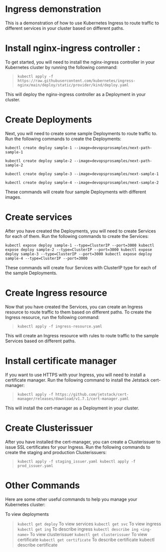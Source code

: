 
# Ingress demonstration

This is a demonstration of how to use Kubernetes Ingress to route traffic to different services in your cluster based on different paths.

# Install nginx-ingress controller :

To get started, you will need to install the nginx-ingress controller in your Kubernetes cluster by running the following command:

> `kubectl apply -f https://raw.githubusercontent.com/kubernetes/ingress-nginx/main/deploy/static/provider/kind/deploy.yaml`

This will deploy the nginx-ingress controller as a Deployment in your cluster.

# Create Deployments

Next, you will need to create some sample Deployments to route traffic to. Run the following commands to create the 
Deployments:


 `kubectl create deploy sample-1 --image=devopsprosamples/next-path-sample-1`

 `kubectl create deploy sample-2 --image=devopsprosamples/next-path-sample-2`

`kubectl create deploy sample-3 --image=devopsprosamples/next-sample-1`

 `kubectl create deploy sample-4 --image=devopsprosamples/next-sample-2
`

These commands will create four sample Deployments with different images.

# Create services

After you have created the Deployments, you will need to create Services for each of them. Run the following commands to create the Services:

 `kubectl expose deploy sample-1 --type=ClusterIP --port=3000
kubectl expose deploy sample-2 --type=ClusterIP --port=3000
kubectl expose deploy sample-3 --type=ClusterIP --port=3000
kubectl expose deploy sample-4 --type=ClusterIP --port=3000`

These commands will create four Services with ClusterIP type for each of the sample Deployments.

# Create Ingress resource

Now that you have created the Services, you can create an Ingress resource to route traffic to them based on different paths. To create the Ingress resource, run the following command:

> `kubectl apply -f ingress-resource.yaml`


This will create an Ingress resource with rules to route traffic to the sample Services based on different paths.

# Install certificate manager

If you want to use HTTPS with your Ingress, you will need to install a certificate manager. Run the following command to install the Jetstack cert-manager:

> `kubectl apply -f https://github.com/jetstack/cert-manager/releases/download/v1.7.1/cert-manager.yaml`

This will install the cert-manager as a Deployment in your cluster.

# Create Clusterissuer

After you have installed the cert-manager, you can create a Clusterissuer to issue SSL certificates for your Ingress. Run the following commands to create the staging and production Clusterissuers:

> `kubectl apply -f staging_issuer.yaml
kubectl apply -f prod_issuer.yaml`

# Other Commands

Here are some other useful commands to help you manage your Kubernetes cluster:

To view deployments
> `kubectl get deploy`
To view services
> `kubectl get svc`
To view ingress
> `kubectl get ing`
To describe ingress
> `kubectl describe ing <ing-name>`
To view clusterissuer
> `kubectl get clusterissuer`
To view certificate
> `kubectl get certificate`
To describe certificate
kubectl describe certificate


